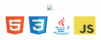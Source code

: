 <div align = "center">
	<img height = "200" src = "https://github-readme-stats.vercel.app/api/top-langs/?username=mourajg">
</div>
<br>
<div align = "center" style = "display: inline_block">
<img align = "center" alt = "HTML" height = "60" width = "70" src = "https://raw.githubusercontent.com/devicons/devicon/master/icons/html5/html5-original.svg">
<img align = "center" alt = "CSS" height = "60" width = "70" src = "https://raw.githubusercontent.com/devicons/devicon/master/icons/css3/css3-original.svg">
<img align = "center" alt = "JAVA" height = "60" width = "70" src = "https://raw.githubusercontent.com/devicons/devicon/master/icons/java/java-original.svg">
<img align = "center" alt = "JS" height = "60" width = "70" src = "https://raw.githubusercontent.com/devicons/devicon/master/icons/javascript/javascript-original.svg">
</div>
